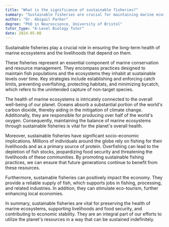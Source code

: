 ```yaml
---
title: "What is the significance of sustainable fisheries?"
summary: "Sustainable fisheries are crucial for maintaining marine ecosystem health and supporting the livelihoods that rely on these resources, ensuring their long-term viability."
author: "Dr. Abigail Parker"
degree: "PhD in Neuroscience, University of Bristol"
tutor_type: "A-Level Biology Tutor"
date: 2024-05-08
---
```


Sustainable fisheries play a crucial role in ensuring the long-term health of marine ecosystems and the livelihoods that depend on them.

These fisheries represent an essential component of marine conservation and resource management. They encompass practices designed to maintain fish populations and the ecosystems they inhabit at sustainable levels over time. Key strategies include establishing and enforcing catch limits, preventing overfishing, protecting habitats, and minimizing bycatch, which refers to the unintended capture of non-target species.

The health of marine ecosystems is intricately connected to the overall well-being of our planet. Oceans absorb a substantial portion of the world's carbon dioxide, thereby aiding in the mitigation of climate change. Additionally, they are responsible for producing over half of the world's oxygen. Consequently, maintaining the balance of marine ecosystems through sustainable fisheries is vital for the planet's overall health.

Moreover, sustainable fisheries have significant socio-economic implications. Millions of individuals around the globe rely on fishing for their livelihoods and as a primary source of protein. Overfishing can lead to the depletion of fish stocks, jeopardizing food security and threatening the livelihoods of these communities. By promoting sustainable fishing practices, we can ensure that future generations continue to benefit from these resources.

Furthermore, sustainable fisheries can positively impact the economy. They provide a reliable supply of fish, which supports jobs in fishing, processing, and related industries. In addition, they can stimulate eco-tourism, further enhancing local economies.

In summary, sustainable fisheries are vital for preserving the health of marine ecosystems, supporting livelihoods and food security, and contributing to economic stability. They are an integral part of our efforts to utilize the planet's resources in a way that can be sustained indefinitely.
    